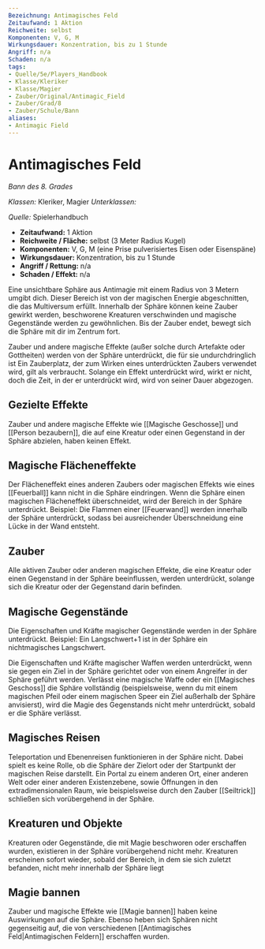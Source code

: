 ```yaml
---
Bezeichnung: Antimagisches Feld
Zeitaufwand: 1 Aktion
Reichweite: selbst
Komponenten: V, G, M
Wirkungsdauer: Konzentration, bis zu 1 Stunde
Angriff: n/a
Schaden: n/a
tags: 
- Quelle/5e/Players_Handbook
- Klasse/Kleriker
- Klasse/Magier
- Zauber/Original/Antimagic_Field
- Zauber/Grad/8
- Zauber/Schule/Bann
aliases: 
- Antimagic Field
---
```

# Antimagisches Feld
_Bann des 8. Grades_

_Klassen:_ Kleriker, Magier
_Unterklassen:_

_Quelle:_ Spielerhandbuch

- **Zeitaufwand:** 1 Aktion
- **Reichweite / Fläche:** selbst (3 Meter Radius Kugel)
- **Komponenten:** V, G, M (eine Prise pulverisiertes Eisen oder Eisenspäne)
- **Wirkungsdauer:** Konzentration, bis zu 1 Stunde
- **Angriff / Rettung:** n/a
- **Schaden / Effekt:** n/a

Eine unsichtbare Sphäre aus Antimagie mit einem Radius von 3 Metern umgibt dich. Dieser Bereich ist von der magischen Energie abgeschnitten, die das Multiversum erfüllt. Innerhalb der Sphäre können keine Zauber gewirkt werden, beschworene Kreaturen verschwinden und magische Gegenstände werden zu gewöhnlichen. Bis der Zauber endet, bewegt sich die Sphäre mit dir im Zentrum fort.

Zauber und andere magische Effekte (außer solche durch Artefakte oder Gottheiten) werden von der Sphäre unterdrückt, die für sie undurchdringlich ist Ein Zauberplatz, der zum Wirken eines unterdrückten Zaubers verwendet wird, gilt als verbraucht. Solange ein Effekt unterdrückt wird, wirkt er nicht, doch die Zeit, in der er unterdrückt wird, wird von seiner Dauer abgezogen.

## **Gezielte Effekte**
Zauber und andere magische Effekte wie [[Magische Geschosse]] und [[Person bezaubern]], die auf eine Kreatur oder einen Gegenstand in der Sphäre abzielen, haben keinen Effekt.

## **Magische Flächeneffekte**
Der Flächeneffekt eines anderen Zaubers oder magischen Effekts wie eines [[Feuerball]] kann nicht in die Sphäre eindringen. Wenn die Sphäre einen magischen Flächeneffekt überschneidet, wird der Bereich in der Sphäre unterdrückt. Beispiel: Die Flammen einer [[Feuerwand]] werden innerhalb der Sphäre unterdrückt, sodass bei ausreichender Überschneidung eine Lücke in der Wand entsteht.

## **Zauber**
Alle aktiven Zauber oder anderen magischen Effekte, die eine Kreatur oder einen Gegenstand in der Sphäre beeinflussen, werden unterdrückt, solange sich die Kreatur oder der Gegenstand darin befinden.

## **Magische Gegenstände**
Die Eigenschaften und Kräfte magischer Gegenstände werden in der Sphäre unterdrückt. Beispiel: Ein Langschwert+1 ist in der Sphäre ein nichtmagisches Langschwert.

Die Eigenschaften und Kräfte magischer Waffen werden unterdrückt, wenn sie gegen ein Ziel in der Sphäre gerichtet oder von einem Angreifer in der Sphäre geführt werden. Verlässt eine magische Waffe oder ein [[Magisches Geschoss]] die Sphäre vollständig (beispielsweise, wenn du mit einem magischen Pfeil oder einem magischen Speer ein Ziel außerhalb der Sphäre anvisierst), wird die Magie des Gegenstands nicht mehr unterdrückt, sobald er die Sphäre verlässt.

## **Magisches Reisen**
Teleportation und Ebenenreisen funktionieren in der Sphäre nicht. Dabei spielt es keine Rolle, ob die Sphäre der Zielort oder der Startpunkt der magischen Reise darstellt. Ein Portal zu einem anderen Ort, einer anderen Welt oder einer anderen Existenzebene, sowie Öffnungen in den extradimensionalen Raum, wie beispielsweise durch den Zauber [[Seiltrick]] schließen sich vorübergehend in der Sphäre.

## **Kreaturen und Objekte**
Kreaturen oder Gegenstände, die mit Magie beschworen oder erschaffen wurden, existieren in der Sphäre vorübergehend nicht mehr. Kreaturen erscheinen sofort wieder, sobald der Bereich, in dem sie sich zuletzt befanden, nicht mehr innerhalb der Sphäre liegt

## **Magie bannen**
Zauber und magische Effekte wie [[Magie bannen]] haben keine Auswirkungen auf die Sphäre. Ebenso heben sich Sphären nicht gegenseitig auf, die von verschiedenen [[Antimagisches Feld|Antimagischen Feldern]] erschaffen wurden.